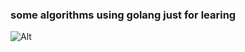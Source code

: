 ### some algorithms using golang just for learing

![Alt](https://repobeats.axiom.co/api/embed/94eb2bb7cd8f0f130fec314902383702273829aa.svg "Repobeats analytics image")
